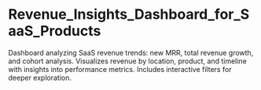 # Revenue_Insights_Dashboard_for_SaaS_Products
Dashboard analyzing SaaS revenue trends: new MRR, total revenue growth, and cohort analysis. Visualizes revenue by location, product, and timeline with insights into performance metrics. Includes interactive filters for deeper exploration.
